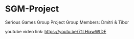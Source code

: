 # SGM-Project
Serious Games Group Project
Group Members: Dmitri & Tibor

youtube video link: https://youtu.be/71LHixwWtDE

